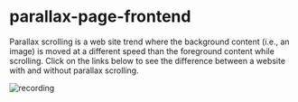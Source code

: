 # parallax-page-frontend
Parallax scrolling is a web site trend where the background content (i.e., an image) is moved at a different speed than the foreground content while scrolling. Click on the links below to see the difference between a website with and without parallax scrolling.

![recording](https://github.com/thedevsafaf/parallax-page-frontend/assets/85129653/a0fa2908-6a91-4375-ae2f-dc40486c1484)
